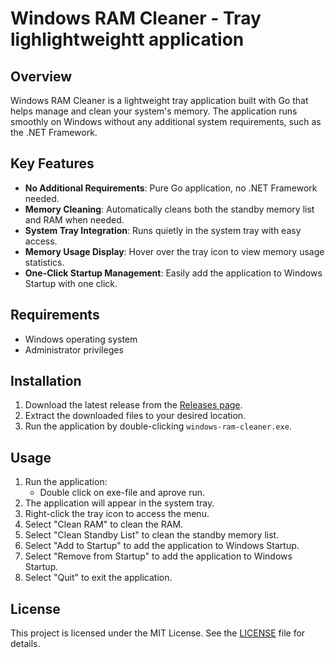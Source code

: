 
# Windows RAM Cleaner - Tray lighlightweightt application

## Overview

Windows RAM Cleaner is a lightweight tray application built with Go that helps manage and clean your system's memory. The application runs smoothly on Windows without any additional system requirements, such as the .NET Framework.

## Key Features

- **No Additional Requirements**: Pure Go application, no .NET Framework needed.
- **Memory Cleaning**: Automatically cleans both the standby memory list and RAM when needed.
- **System Tray Integration**: Runs quietly in the system tray with easy access.
- **Memory Usage Display**: Hover over the tray icon to view memory usage statistics.
- **One-Click Startup Management**: Easily add the application to Windows Startup with one click.

## Requirements

- Windows operating system
- Administrator privileges

## Installation

1. Download the latest release from the [Releases page](https://github.com/middaysan/windows-ram-cleaner/releases).
2. Extract the downloaded files to your desired location.
3. Run the application by double-clicking `windows-ram-cleaner.exe`.

## Usage

1. Run the application:
    - Double click on exe-file and aprove run.
2. The application will appear in the system tray.
3. Right-click the tray icon to access the menu.
4. Select "Clean RAM" to clean the RAM.
5. Select "Clean Standby List" to clean the standby memory list.
6. Select "Add to Startup" to add the application to Windows Startup.
7. Select "Remove from Startup" to add the application to Windows Startup.
8. Select "Quit" to exit the application.

## License

This project is licensed under the MIT License. See the [LICENSE](LICENSE) file for details.
